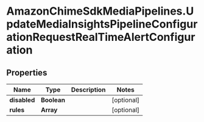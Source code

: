 # AmazonChimeSdkMediaPipelines.UpdateMediaInsightsPipelineConfigurationRequestRealTimeAlertConfiguration

## Properties

Name | Type | Description | Notes
------------ | ------------- | ------------- | -------------
**disabled** | **Boolean** |  | [optional] 
**rules** | **Array** |  | [optional] 


